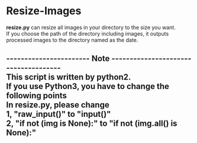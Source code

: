 # Resize-Images

**resize.py** can resize all images in your directory to the size you want.  
If you choose the path of the directory including images, it outputs processed images to the directory named as the date.  

----------------------- **Note** -------------------------------------  
This script is written by python2.  
If you use Python3, you have to change the following points  
In resize.py, please change  
1, "raw_input()" to "input()"  
2, "if not (img is None):" to "if not (img.all() is None):"  
----------------------------------------------------------------------
